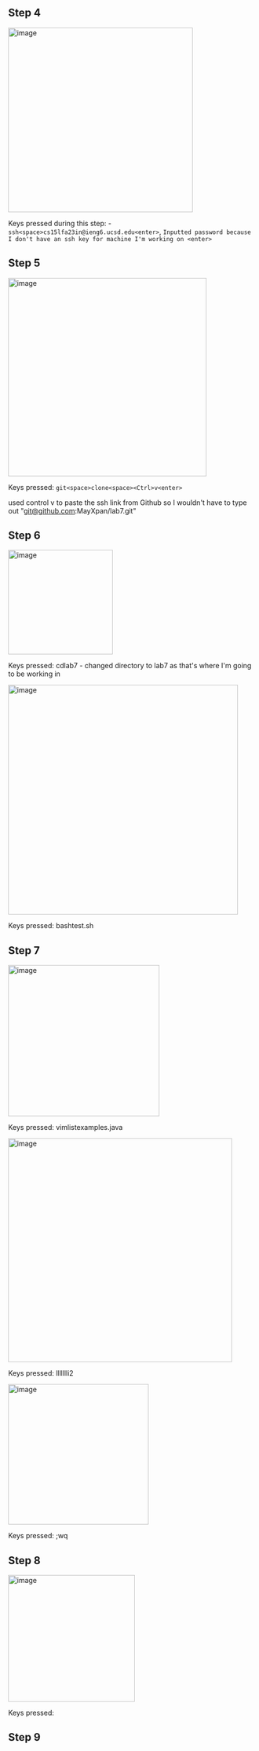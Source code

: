 ## Step 4
<img width="376" alt="image" src="https://github.com/MayXpan/cse-15l-labs/assets/130320757/75ab0736-e2f4-4daa-8481-fd95542335f6">

Keys pressed during this step:
    - ```ssh<space>cs15lfa23in@ieng6.ucsd.edu<enter>```, ```Inputted password because I don't have an ssh key for machine I'm working on <enter>```

## Step 5
<img width="404" alt="image" src="https://github.com/MayXpan/cse-15l-labs/assets/130320757/a30e2528-f6e6-40e1-8573-b1e9150269bf">

Keys pressed:
    ```git<space>clone<space><Ctrl>v<enter>```

used control v to paste the ssh link from Github so I wouldn't have to type out "git@github.com:MayXpan/lab7.git"

## Step 6
<img width="213" alt="image" src="https://github.com/MayXpan/cse-15l-labs/assets/130320757/bc4981c6-9389-4c68-9997-51b278192923">

Keys pressed:
    cd<space>lab7<enter>
    - changed directory to lab7 as that's where I'm going to be working in

<img width="468" alt="image" src="https://github.com/MayXpan/cse-15l-labs/assets/130320757/1cac4985-c526-4dd7-b7bd-89484e51f8bd">

Keys pressed:
    bash<space>test.sh

## Step 7
<img width="308" alt="image" src="https://github.com/MayXpan/cse-15l-labs/assets/130320757/79374ff7-4ec6-40fb-b200-a04c286c0b57">

Keys pressed:
    vim<space><shift>list<shift>examples.java<enter>

<img width="456" alt="image" src="https://github.com/MayXpan/cse-15l-labs/assets/130320757/c39b4885-8b04-4d77-9cd2-420d4b4d36ef">

Keys pressed:
    llllllli<backspace>2<esc>

<img width="286" alt="image" src="https://github.com/MayXpan/cse-15l-labs/assets/130320757/49cbf7cd-77c4-44d7-aaaf-91e9877368ce">

Keys pressed:
    <shift>;wq<enter>

## Step 8
<img width="258" alt="image" src="https://github.com/MayXpan/cse-15l-labs/assets/130320757/dbdce3d3-4979-41c8-a5d8-c1f6ff20329c">

Keys pressed:
    <up arrow key><up arrow key>

## Step 9
